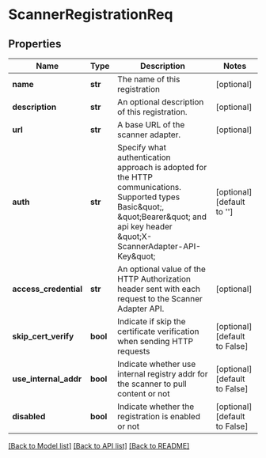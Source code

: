# ScannerRegistrationReq

## Properties
Name | Type | Description | Notes
------------ | ------------- | ------------- | -------------
**name** | **str** | The name of this registration | [optional] 
**description** | **str** | An optional description of this registration. | [optional] 
**url** | **str** | A base URL of the scanner adapter. | [optional] 
**auth** | **str** | Specify what authentication approach is adopted for the HTTP communications. Supported types Basic\&quot;, \&quot;Bearer\&quot; and api key header \&quot;X-ScannerAdapter-API-Key\&quot;  | [optional] [default to '']
**access_credential** | **str** | An optional value of the HTTP Authorization header sent with each request to the Scanner Adapter API.  | [optional] 
**skip_cert_verify** | **bool** | Indicate if skip the certificate verification when sending HTTP requests | [optional] [default to False]
**use_internal_addr** | **bool** | Indicate whether use internal registry addr for the scanner to pull content or not | [optional] [default to False]
**disabled** | **bool** | Indicate whether the registration is enabled or not | [optional] [default to False]

[[Back to Model list]](../README.md#documentation-for-models) [[Back to API list]](../README.md#documentation-for-api-endpoints) [[Back to README]](../README.md)

